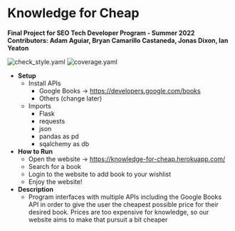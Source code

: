 # Knowledge for Cheap
**Final Project for SEO Tech Developer Program - Summer 2022**
**Contributors: Adam Aguiar, Bryan Camarillo Castaneda, Jonas Dixon, Ian Yeaton**

![check_style.yaml](https://github.com/pluto-0/knowledge_for_cheap/actions/workflows/check_style.yaml/badge.svg)
![coverage.yaml](https://github.com/pluto-0/knowledge_for_cheap/actions/workflows/coverage.yaml/badge.svg)

* **Setup**
  * Install APIs
    * Google Books -> https://developers.google.com/books
    * Others (change later)
  * Imports
    * Flask
    * requests
    * json
    * pandas as pd
    * sqalchemy as db
* **How to Run**
  * Open the website -> https://knowledge-for-cheap.herokuapp.com/
  * Search for a book
  * Login to the website to add book to your wishlist
  * Enjoy the website!
* **Description**
  * Program interfaces with multiple APIs including the Google Books API in order to give
  the user the cheapest possible price for their desired book. Prices are too expensive for
  knowledge, so our website aims to make that pursuit a bit cheaper
